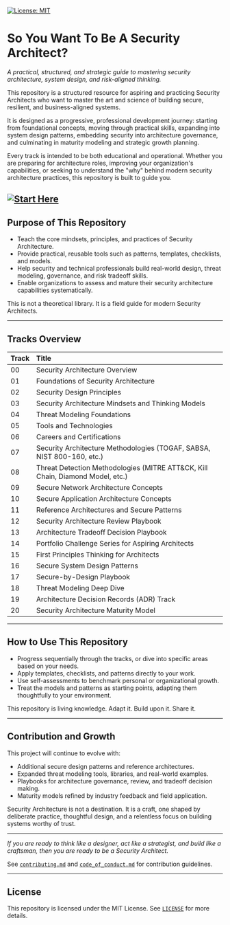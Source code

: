 [![License: MIT](https://img.shields.io/badge/License-MIT-yellow.svg)](./LICENSE)

# So You Want To Be A Security Architect?

_A practical, structured, and strategic guide to mastering security architecture, system design, and risk-aligned thinking._

This repository is a structured resource for aspiring and practicing Security Architects who want to master the art and science of building secure, resilient, and business-aligned systems.

It is designed as a progressive, professional development journey: starting from foundational concepts, moving through practical skills, expanding into system design patterns, embedding security into architecture governance, and culminating in maturity modeling and strategic growth planning.

Every track is intended to be both educational and operational. Whether you are preparing for architecture roles, improving your organization's capabilities, or seeking to understand the "why" behind modern security architecture practices, this repository is built to guide you.

[![Start Here](https://img.shields.io/badge/Start%20Here-Begin%20Your%20Journey-blue?style=for-the-badge)](./start_here.md)
---

## Purpose of This Repository

- Teach the core mindsets, principles, and practices of Security Architecture.
- Provide practical, reusable tools such as patterns, templates, checklists, and models.
- Help security and technical professionals build real-world design, threat modeling, governance, and risk tradeoff skills.
- Enable organizations to assess and mature their security architecture capabilities systematically.

This is not a theoretical library. It is a field guide for modern Security Architects.

---

## Tracks Overview

| Track | Title |
|:------|:------|
| 00 | Security Architecture Overview |
| 01 | Foundations of Security Architecture |
| 02 | Security Design Principles |
| 03 | Security Architecture Mindsets and Thinking Models |
| 04 | Threat Modeling Foundations |
| 05 | Tools and Technologies |
| 06 | Careers and Certifications |
| 07 | Security Architecture Methodologies (TOGAF, SABSA, NIST 800-160, etc.) |
| 08 | Threat Detection Methodologies (MITRE ATT&CK, Kill Chain, Diamond Model, etc.) |
| 09 | Secure Network Architecture Concepts |
| 10 | Secure Application Architecture Concepts |
| 11 | Reference Architectures and Secure Patterns |
| 12 | Security Architecture Review Playbook |
| 13 | Architecture Tradeoff Decision Playbook |
| 14 | Portfolio Challenge Series for Aspiring Architects |
| 15 | First Principles Thinking for Architects |
| 16 | Secure System Design Patterns |
| 17 | Secure-by-Design Playbook |
| 18 | Threat Modeling Deep Dive |
| 19 | Architecture Decision Records (ADR) Track |
| 20 | Security Architecture Maturity Model |

---

## How to Use This Repository

- Progress sequentially through the tracks, or dive into specific areas based on your needs.
- Apply templates, checklists, and patterns directly to your work.
- Use self-assessments to benchmark personal or organizational growth.
- Treat the models and patterns as starting points, adapting them thoughtfully to your environment.

This repository is living knowledge. Adapt it. Build upon it. Share it.

---

## Contribution and Growth

This project will continue to evolve with:

- Additional secure design patterns and reference architectures.
- Expanded threat modeling tools, libraries, and real-world examples.
- Playbooks for architecture governance, review, and tradeoff decision making.
- Maturity models refined by industry feedback and field application.

Security Architecture is not a destination. It is a craft, one shaped by deliberate practice, thoughtful design, and a relentless focus on building systems worthy of trust.

---

*If you are ready to think like a designer, act like a strategist, and build like a craftsman, then you are ready to be a Security Architect.*


See [`contributing.md`](./contributing.md) and [`code_of_conduct.md`](./code_of_conduct.md) for contribution guidelines.

---

## License

This repository is licensed under the MIT License. See [`LICENSE`](./LICENSE) for more details.




